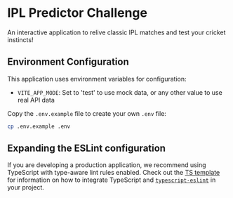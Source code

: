 # IPL Predictor Challenge

An interactive application to relive classic IPL matches and test your cricket instincts!

## Environment Configuration

This application uses environment variables for configuration:

- `VITE_APP_MODE`: Set to 'test' to use mock data, or any other value to use real API data

Copy the `.env.example` file to create your own `.env` file:

```bash
cp .env.example .env
```

## Expanding the ESLint configuration

If you are developing a production application, we recommend using TypeScript with type-aware lint rules enabled. Check out the [TS template](https://github.com/vitejs/vite/tree/main/packages/create-vite/template-react-ts) for information on how to integrate TypeScript and [`typescript-eslint`](https://typescript-eslint.io) in your project.
